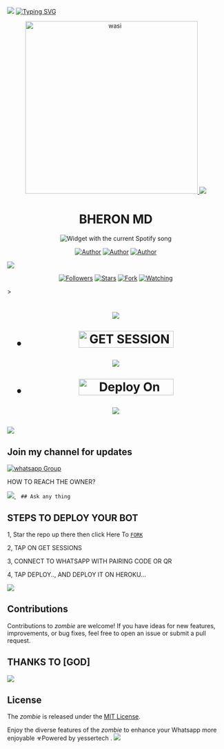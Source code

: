 <a><img src='https://i.imgur.com/LyHic3i.gif'/></a>
<a href="https://git.io/typing-svg"><img src="https://readme-typing-svg.demolab.com?font=red+Ops+One&size=50&pause=1000&color=1BAFBAFF&center=true&width=910&height=100&lines=ZOMBIE+MD+;A+WHATSAPP+BOT;CREATED+BY+official+bhroon" alt="Typing SVG" /></a>

<p align="center">  
  <a href="https://whatsapp.com/channel/0029VakA1mu35fM18opH1s30">
    <img alt="wasi" height="400" src="https://files.catbox.moe/c90ngd.jpeg">
    <a><img src='https://i.imgur.com/LyHic3i.gif'/></a>
   <h1 align="center">BHERON MD</h1>
  </a>
    <div align="center">
  <img src="https://spogit.vercel.app/api?theme=dark&rainbow=true&scan=true" alt="Widget with the current Spotify song"  />
</div>
 
</p>
<p align="center">
<a href="https://github.com/Yassin994"><img title="Author" src="https://img.shields.io/badge/betingrich-black?style=for-the-badge&logo=Github"></a> <a href="https://chat.whatsapp.com/KrseXOOYu2nKOkht0qonhY"><img title="Author" src="https://img.shields.io/badge/CHANNEL-yellow?style=for-the-badge&logo=whatsapp"></a> <a href="https://wa.me/255621995482"><img title="Author" src="https://img.shields.io/badge/CHAT US-black?style=for-the-badge&logo=whatsapp"></a>
<p/>
  <a><img src='https://i.imgur.com/LyHic3i.gif'/></a>
<p align="center">
<a href="https://github.com/Yassin994?tab=followers"><img title="Followers" src="https://img.shields.io/github/followers/botdep24?label=Followers&style=social"></a>
<a href="https://github.com/Yassin994/JEEP/Zombie/"><img title="Stars" src="https://img.shields.io/github/stars/Yassin994/Zombie?&style=social"></a>
<a href="https://github.com/Yassin994/JEEP/network/members"><img title="Fork" src="https://img.shields.io/github/forks/Yassin994/Zombie?style=social"></a>
<a href="https://github.com/Yassin994/JEEP/watchers"><img title="Watching" src="https://img.shields.io/github/watchers/Yassin994/Zombie?label=Watching&style=social"></a>
</p>></a>                     

   <h1 align="center"                  



***



<a><img src='https://i.imgur.com/LyHic3i.gif'/></a>
</a></p>
- <a href="https://yesser.onrender.com"><img title="GET SESSION YESSER TECH GENERAL" src="https://img.shields.io/badge/GET SESSION YESSER TECH GENERAL-h?color=pink&style=for-the-badge&logo=zombie" width="220" height="38.45"/></a></p>




<a><img src='https://i.imgur.com/LyHic3i.gif'/></a>

</p>

- <a href="https://dashboard.heroku.com/new?button-url=https://github.com/Yassin994/Zombie_Dragon&template=https://github.com/Yassin994/Zombie"><img title="Deploy On Heroku" src="https://img.shields.io/badge/DEPLOY ON HEROKU-h?color=yellow&style=for-the-badge&logo=dragon" width="220" height="38.45"/></a></p>


<a><img src='https://i.imgur.com/LyHic3i.gif'/></a>
</p>
   
##

<a><img src='https://i.imgur.com/LyHic3i.gif'/></a>
## Join my channel for updates
<a href="https://whatsapp.com/channel/0029VakA1mu35fM18opH1s30" target="_blank">
    <img alt="whatsapp Group" src="https://img.shields.io/badge/ Whatsapp Support Channel -https://whatsapp.com/channel/0029VakcYbvEawdlEwGTtt39?style=for-the-badge&logo=whatsapp&logoColor=white" />
  </a>
</p>


HOW TO REACH THE OWNER? 
 
   
   <a href="https://wa.me/255621995482">
    <img src="https://img.shields.io/badge/WhatsApp-25D366?style=for-the-badge&logo=whatsapp&logoColor=white" />
  </a>&nbsp;&nbsp;
   <a

    ## Ask any thing

</p>

## STEPS TO DEPLOY YOUR BOT


1, Star the repo up there then click Here To  [`FORK`](https://github.com/Yassin994/Zombie/fork)

2, TAP ON GET SESSIONS



3, CONNECT TO WHATSAPP WITH PAIRING CODE OR QR



4, TAP DEPLOY.., AND DEPLOY IT ON HEROKU...

</p>






  

</p>

<a><img src='https://i.imgur.com/LyHic3i.gif'/></a>
## Contributions


Contributions to *zombie* are welcome! If you have ideas for new features, improvements, or bug fixes, feel free to open an issue or submit a pull request.
## THANKS TO [GOD]
<a><img src='https://i.imgur.com/LyHic3i.gif'/></a>
## License

The *zombie* is released under the [MIT License](https://opensource.org/licenses/MIT).

Enjoy the diverse features of the *zombie*  to enhance your Whatsapp more enjoyable
☣Powered by yessertech 
.
<a><img src='https://i.imgur.com/LyHic3i.gif'/></a>

